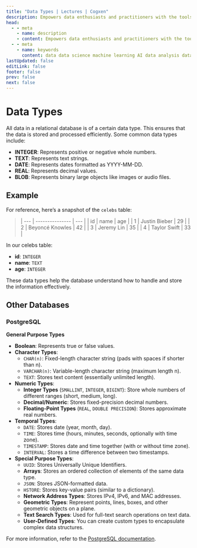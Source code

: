 ```yaml
---
title: "Data Types | Lectures | Cogxen"
description: Empowers data enthusiasts and practitioners with the tools and knowledge to unlock the potential of data.
head:
  - - meta
    - name: description
    - content: Empowers data enthusiasts and practitioners with the tools and knowledge to unlock the potential of data.
  - - meta
    - name: keywords
      content: data data science machine learning AI data analysis data-driven data enthusiasts data practitioners
lastUpdated: false
editLink: false
footer: false
prev: false
next: false
---
```


# Data Types

All data in a relational database is of a certain data type. This ensures that the data is stored and processed efficiently. Some common data types include:

- **INTEGER**: Represents positive or negative whole numbers.
- **TEXT**: Represents text strings.
- **DATE**: Represents dates formatted as YYYY-MM-DD.
- **REAL**: Represents decimal values.
- **BLOB**: Represents binary large objects like images or audio files.

## Example

For reference, here’s a snapshot of the `celebs` table:

> | --- | --------------- | --- |
> | id | name | age |
> | 1 | Justin Bieber | 29 |
> | 2 | Beyoncé Knowles | 42 |
> | 3 | Jeremy Lin | 35 |
> | 4 | Taylor Swift | 33 |

In our celebs table:

- **id**: `INTEGER`
- **name**: `TEXT`
- **age**: `INTEGER`

These data types help the database understand how to handle and store the information effectively.

## Other Databases

### PostgreSQL

**General Purpose Types**

- **Boolean**: Represents true or false values.
- **Character Types**:
  - `CHAR(n)`: Fixed-length character string (pads with spaces if shorter than n).
  - `VARCHAR(n)`: Variable-length character string (maximum length n).
  - `TEXT`: Stores text content (essentially unlimited length).
- **Numeric Types**:
  - **Integer Types** (`SMALLINT`, `INTEGER`, `BIGINT`): Store whole numbers of different ranges (short, medium, long).
  - **Decimal/Numeric**: Stores fixed-precision decimal numbers.
  - **Floating-Point Types** (`REAL`, `DOUBLE PRECISION`): Stores approximate real numbers.
- **Temporal Types**:
  - `DATE`: Stores date (year, month, day).
  - `TIME`: Stores time (hours, minutes, seconds, optionally with time zone).
  - `TIMESTAMP`: Stores date and time together (with or without time zone).
  - `INTERVAL`: Stores a time difference between two timestamps.
- **Special Purpose Types**:
  - `UUID`: Stores Universally Unique Identifiers.
  - **Arrays**: Stores an ordered collection of elements of the same data type.
  - `JSON`: Stores JSON-formatted data.
  - `HSTORE`: Stores key-value pairs (similar to a dictionary).
  - **Network Address Types**: Stores IPv4, IPv6, and MAC addresses.
  - **Geometric Types**: Represent points, lines, boxes, and other geometric objects on a plane.
  - **Text Search Types**: Used for full-text search operations on text data.
  - **User-Defined Types**: You can create custom types to encapsulate complex data structures.

For more information, refer to the [PostgreSQL documentation](https://www.postgresql.org/docs/current/datatype.html).

